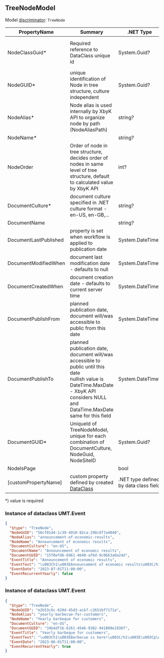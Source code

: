 <!-- generated file with tool "Kentico.Xperience.UMT.DocUtils" - edited through template "UmtModel.cshtml" -->
## TreeNodeModel
Model [discriminator](../UmtModel.md#discriminator): `TreeNode`

|PropertyName|Summary|.NET Type|Notes|
|---|---|---|---|
|NodeClassGuid\*|Required reference to DataClass unique id|System.Guid?|Reference to [DataClassInfo](../References.md#DataClassInfo) on property NodeClassID **required**|
|NodeGUID\*|unique identification of Node in tree structure, culture independent|System.Guid?||
|NodeAlias\*|Node alias is used internally by XbyK API to organize node by path (NodeAliasPath)|string?||
|NodeName\*||string?||
|NodeOrder|Order of node in tree structure, decides order of nodes in same level of tree structure, default to calculated value by XbyK API|int?||
|DocumentCulture\*|document culture specified in .NET culture format - en-US, en-GB,...|string?||
|DocumentName||string?||
|DocumentLastPublished|property is set when workflow is applied to publication date|System.DateTime?||
|DocumentModifiedWhen|document last modification date - defaults to null|System.DateTime?||
|DocumentCreatedWhen|document creation date - defaults to current server time|System.DateTime?||
|DocumentPublishFrom|planned publication date, document will/was accessible to public from this date|System.DateTime?||
|DocumentPublishTo|planned publication date, document will/was accessible to public until this date<br/>    nullish value is DateTime.MaxDate - XbyK API considers NULL and DataTime.MaxDate same for this field|System.DateTime?||
|DocumentGUID\*|UniqueId of TreeNodeModel, unique for each combination of DocumentCulture, NodeGuid, NodeSiteID|System.Guid?|[UniqueId](../UmtModel.md#UniqueId)|
|NodeIsPage||bool||
|[customPropertyName]|custom property defined by created [DataClass](./DataClassModel.md)|.NET type defined by data class field||

<p>*) value is required</p>


### Instance of dataclass UMT.Event

```json
{
  "$type": "TreeNode",
  "NodeGUID": "50cf01d4-1c39-4910-82ca-298c9f7a4840",
  "NodeAlias": "announcement-of-economic-results",
  "NodeName": "Announcement of economic results",
  "DocumentCulture": "en-US",
  "DocumentName": "Announcement of economic results",
  "DocumentGUID": "15f0efd6-6961-4640-af6d-9c06b3a0a24d",
  "EventTitle": "Announcement of economic results",
  "EventText": "\u003Ch1\u003EAnnouncement of economic results\u003C/h1\u003E",
  "EventDate": "2023-07-01T11:00:00",
  "EventRecurrentYearly": false
}
```

### Instance of dataclass UMT.Event

```json
{
  "$type": "TreeNode",
  "NodeGUID": "e2b53c6c-020d-45d3-acb7-c2651bf7171a",
  "NodeAlias": "yearly-barbecue-for-customers",
  "NodeName": "Yearly barbeque for customers",
  "DocumentCulture": "en-US",
  "DocumentGUID": "34b4df1b-6261-4546-9382-941809e1936f",
  "EventTitle": "Yearly barbeque for customers",
  "EventText": "\u003Ch1\u003EBarbecue is here!\u003C/h1\u003E\u003Cp\u003Elet us invite You to our yearly friendly meeting with You - our customers\u003C/p\u003E",
  "EventDate": "2023-06-01T11:00:00",
  "EventRecurrentYearly": true
}
```
